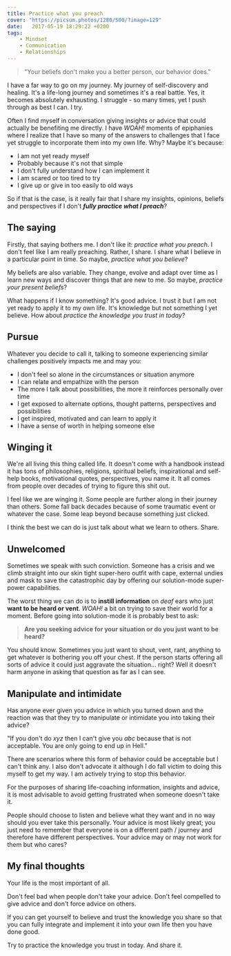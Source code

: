 ```yaml
---
title: Practice what you preach
cover: "https://picsum.photos/1280/500/?image=129"
date:   2017-05-19 18:29:22 +0200
tags: 
    - Mindset 
    - Communication
    - Relationships
---
```


> "Your beliefs don't make you a better person, our behavior does."

I have a far way to go on my journey. My journey of self-discovery and healing.
It's a life-long journey and sometimes it's a real battle. Yes, it becomes
absolutely exhausting. I struggle - so many times, yet I push through as best
I can. I try.

Often I find myself in conversation giving insights or advice that could actually
be benefiting me directly. I have _WOAH!_ moments of epiphanies where I realize that I have
so many of the answers to challenges that I face yet struggle to incorporate them
into my own life. Why? Maybe it's because:

-   I am not yet ready myself
-   Probably because it's not that simple
-   I don't fully understand how I can implement it
-   I am scared or too tired to try
-   I give up or give in too easily to old ways

So if that is the case, is it really fair that I share my insights, opinions,
beliefs and perspectives if I don't **_fully practice what I preach_**?

## The saying

Firstly, that saying bothers me. I don't like it: _practice what you preach_.
I don't feel like I am really preaching. Rather, I share. I share what I believe
in a particular point in time. So maybe, _practice what you believe_?

My beliefs are also variable. They change, evolve and adapt over time as I learn
new ways and discover things that are new to me. So maybe,
_practice your present beliefs_?

What happens if I know something? It's good advice. I trust it but I am not yet
ready to apply it to my own life. It's knowledge but not something I yet believe.
How about _practice the knowledge you trust in today_?

## Pursue

Whatever you decide to call it, talking to someone experiencing similar
challenges positively impacts me and may you:

-   I don't feel so alone in the circumstances or situation anymore
-   I can relate and empathize with the person
-   The more I talk about possibilities, the more it reinforces personally over time
-   I get exposed to alternate options, thought patterns, perspectives and possibilities
-   I get inspired, motivated and can learn to apply it
-   I have a sense of worth in helping someone else

## Winging it

We're all living this thing called life. It doesn't come with a handbook instead
it has tons of philosophies, religions, spiritual beliefs, inspirational and
self-help books, motivational quotes, perspectives, you name it. It all comes
from people over decades of trying to figure this shit out.

I feel like we are winging it. Some people are further along in their journey
than others. Some fall back decades because of some traumatic event or whatever
the case. Some leap beyond because something just clicked.

I think the best we can do is just talk about what we learn to others. Share.

## Unwelcomed

Sometimes we speak with such conviction. Someone has a crisis and we climb straight into
our skin tight super-hero outfit with cape, external undies and mask to save
the catastrophic day by offering our solution-mode super-power capabilities.

The worst thing we can do is to **instill information** on _deaf_ ears who just **want
to be heard or vent**. _WOAH!_ a bit on trying to save their world for a moment.
Before going into solution-mode it is probably best to ask:

> **Are you seeking advice for your situation or do you just want to be heard?**

You should know. Sometimes you just want to shout, vent, rant, anything to get
whatever is bothering you off your chest. If the person starts offering all
sorts of advice it could just aggravate the situation... right? Well it doesn't
harm anyone in asking that question as far as I can see.

## Manipulate and intimidate

Has anyone ever given you advice in which you turned down and the reaction was
that they try to manipulate or intimidate you into taking their advice?

"If you don't do _xyz_ then I can't give you _abc_ because that is not
acceptable. You are only going to end up in Hell."

There are scenarios where this form of behavior could be acceptable but
I can't think any. I also don't advocate it although I do fall victim to
doing this myself to get my way. I am actively trying to stop this behavior.

For the purposes of sharing life-coaching information, insights and advice, it
is most advisable to avoid getting frustrated when someone doesn't take it.

People should choose to listen and believe what they want and in no way should
you ever take this personally. Your advice is most likely great; you just need
to remember that everyone is on a different path / journey and therefore have
different perspectives. Your advice may or may not work for them but who cares?

## My final thoughts

Your life is the most important of all.

Don't feel bad when people don't take your advice. Don't feel compelled to
give advice and don't force advice on others.

If you can get yourself to believe and trust the knowledge you share so that
you can fully integrate and implement it into your own life then you have done
good.

Try to practice the knowledge you trust in today. And share it.
